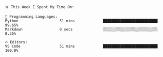 <!--START_SECTION:waka-->
```text
📊 This Week I Spent My Time On: 

💬 Programming Languages: 
Python                   51 mins             █████████████████████████   99.65% 
Markdown                 0 secs              ░░░░░░░░░░░░░░░░░░░░░░░░░   0.35%

🔥 Editors: 
VS Code                  51 mins             █████████████████████████   100.0%
```


<!--END_SECTION:waka-->
